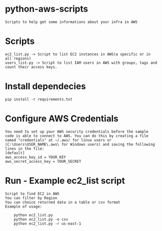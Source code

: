 # python-aws-scripts

    Scripts to help get some informations about your infra in AWS

# Scripts
    ec2_list.py -> Script to list EC2 instances in AWS(a specific or in all regions)
    users_list.py -> Script to list IAM users in AWS with groups, tags and count their access keys. 

# Install dependecies
    pip install -r requirements.txt

# Configure AWS Credentials

    You need to set up your AWS security credentials before the sample code is able to connect to AWS. You can do this by creating a file named "credentials" at ~/.aws/ for linux users or (C:\Users\USER_NAME\.aws\ for Windows users) and saving the following lines in the file:    
    [default]
    aws_access_key_id = YOUR_KEY
    aws_secret_access_key = YOUR_SECRET

# Run - Example ec2_list script
    Script to find EC2 in AWS
    You can filter by Region 
    You can choice returned data in a table or csv format
    Example of usage:

        python ec2_list.py 
        python ec2_list.py -o csv
        python ec2_list.py -r us-east-1
